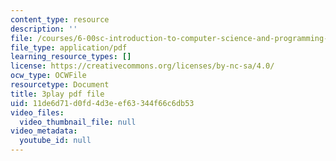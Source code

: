 ```yaml
---
content_type: resource
description: ''
file: /courses/6-00sc-introduction-to-computer-science-and-programming-spring-2011/11de6d71d0fd4d3eef63344f66c6db53_ZFc_utdoexI.pdf
file_type: application/pdf
learning_resource_types: []
license: https://creativecommons.org/licenses/by-nc-sa/4.0/
ocw_type: OCWFile
resourcetype: Document
title: 3play pdf file
uid: 11de6d71-d0fd-4d3e-ef63-344f66c6db53
video_files:
  video_thumbnail_file: null
video_metadata:
  youtube_id: null
---
```

